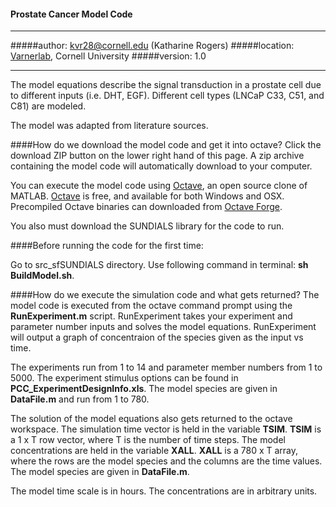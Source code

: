 #### Prostate Cancer Model Code

____________________________________________________
#####author: kvr28@cornell.edu (Katharine Rogers)
#####location: [Varnerlab](http://www.varnerlab.org), Cornell University
#####version: 1.0
____________________________________________________

The model equations describe the signal transduction in a prostate cell due to different inputs (i.e. DHT, EGF). Different cell types (LNCaP C33, C51, and C81) are modeled. 

The model was adapted from literature sources.

####How do we download the model code and get it into octave?
Click the download ZIP button on the lower right hand of this page. A zip archive containing the model code will automatically download to your computer.

You can execute the model code using [Octave](https://www.gnu.org/software/octave/), 
an open source clone of MATLAB. [Octave](https://www.gnu.org/software/octave/) is free, and available for both Windows and OSX.
Precompiled Octave binaries can downloaded from [Octave Forge](http://octave.sourceforge.net).

You also must download the SUNDIALS library for the code to run. 

####Before running the code for the first time:

Go to src_sfSUNDIALS directory. Use following command in terminal: __sh BuildModel.sh__. 

####How do we execute the simulation code and what gets returned?
The model code is executed from the octave command prompt using the __RunExperiment.m__ script. RunExperiment takes your experiment and parameter number inputs and solves the 
model equations. RunExperiment will output a graph of concentraion of the species given as the input vs time.


The experiments run from 1 to 14 and parameter member numbers from 1 to 5000. The experiment stimulus options can be found in __PCC_ExperimentDesignInfo.xls__. The model species are given in __DataFile.m__ and run from 1 to 780.

The solution of the model equations also gets returned to the octave workspace. The simulation time vector is held in the variable __TSIM__. __TSIM__ is a 1 x T
row vector, where T is the number of time steps. The model concentrations are held in the variable __XALL__. __XALL__ is a 780 x T array, where the rows are  the model species and the columns are the time values. The model species are given in __DataFile.m__.

The model time scale is in hours. The concentrations are in arbitrary units. 






